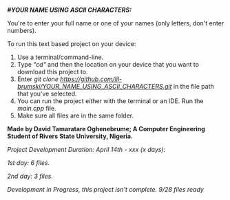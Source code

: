 *__#YOUR NAME USING ASCII CHARACTERS:__*

You're to enter your full name or one of your names (only letters, don't enter numbers).

To run this text based project on your device:
1. Use a terminal/command-line.
2. Type *"cd"* and then the location on your device that you want to download this project to.
3. Enter *git clone https://github.com/lil-brumski/YOUR_NAME_USING_ASCII_CHARACTERS.git* in the file path that you've selected.
4. You can run the project either with the terminal or an IDE. Run the *main.cpp* file.
5. Make sure all files are in the same folder.


__Made by David Tamaratare Oghenebrume;
A Computer Engineering Student of Rivers State University, Nigeria.__

*Project Development Duration: April 14th - xxx (x days):*

*1st day: 6 files.*

*2nd day: 3 files.*

*Development in Progress, this project isn't complete. 9/28 files ready*
